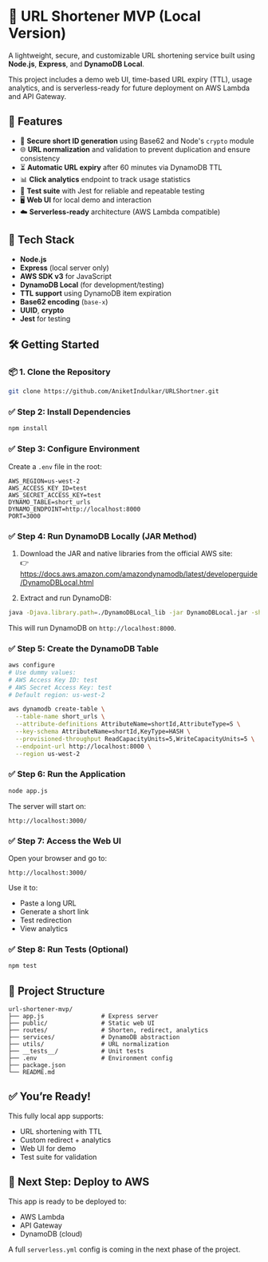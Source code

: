 # 🔗 URL Shortener MVP (Local Version)

A lightweight, secure, and customizable URL shortening service built using **Node.js**, **Express**, and **DynamoDB Local**.

This project includes a demo web UI, time-based URL expiry (TTL), usage analytics, and is serverless-ready for future deployment on AWS Lambda and API Gateway.


## 🚀 Features
- 🔐 **Secure short ID generation** using Base62 and Node's `crypto` module
- 🌐 **URL normalization** and validation to prevent duplication and ensure consistency
- ⏳ **Automatic URL expiry** after 60 minutes via DynamoDB TTL
- 📊 **Click analytics** endpoint to track usage statistics
- 🧪 **Test suite** with Jest for reliable and repeatable testing
- 🖥️ **Web UI** for local demo and interaction
- ☁️ **Serverless-ready** architecture (AWS Lambda compatible)


## 🧰 Tech Stack
- **Node.js**
- **Express** (local server only)
- **AWS SDK v3** for JavaScript
- **DynamoDB Local** (for development/testing)
- **TTL support** using DynamoDB item expiration
- **Base62 encoding** (`base-x`)
- **UUID**, **crypto**
- **Jest** for testing


## 🛠️ Getting Started
### 📦 1. Clone the Repository

```bash
git clone https://github.com/AniketIndulkar/URLShortner.git
```

### ✅ Step 2: Install Dependencies

```bash
npm install
```


### ✅ Step 3: Configure Environment
Create a `.env` file in the root:

```env
AWS_REGION=us-west-2
AWS_ACCESS_KEY_ID=test
AWS_SECRET_ACCESS_KEY=test
DYNAMO_TABLE=short_urls
DYNAMO_ENDPOINT=http://localhost:8000
PORT=3000
```


### ✅ Step 4: Run DynamoDB Locally (JAR Method)

1. Download the JAR and native libraries from the official AWS site:  
   👉 https://docs.aws.amazon.com/amazondynamodb/latest/developerguide/DynamoDBLocal.html

2. Extract and run DynamoDB:

```bash
java -Djava.library.path=./DynamoDBLocal_lib -jar DynamoDBLocal.jar -sharedDb -port 8000
```

This will run DynamoDB on `http://localhost:8000`.

### ✅ Step 5: Create the DynamoDB Table

```bash
aws configure
# Use dummy values:
# AWS Access Key ID: test
# AWS Secret Access Key: test
# Default region: us-west-2

aws dynamodb create-table \
  --table-name short_urls \
  --attribute-definitions AttributeName=shortId,AttributeType=S \
  --key-schema AttributeName=shortId,KeyType=HASH \
  --provisioned-throughput ReadCapacityUnits=5,WriteCapacityUnits=5 \
  --endpoint-url http://localhost:8000 \
  --region us-west-2
```

### ✅ Step 6: Run the Application

```bash
node app.js
```

The server will start on:
```
http://localhost:3000/
```

### ✅ Step 7: Access the Web UI

Open your browser and go to:
```
http://localhost:3000/
```

Use it to:
- Paste a long URL
- Generate a short link
- Test redirection
- View analytics


### ✅ Step 8: Run Tests (Optional)

```bash
npm test
```


## 📌 Project Structure

```
url-shortener-mvp/
├── app.js                # Express server
├── public/               # Static web UI
├── routes/               # Shorten, redirect, analytics
├── services/             # DynamoDB abstraction
├── utils/                # URL normalization
├── __tests__/            # Unit tests
├── .env                  # Environment config
├── package.json
└── README.md
```


## ✅ You’re Ready!

This fully local app supports:
- URL shortening with TTL
- Custom redirect + analytics
- Web UI for demo
- Test suite for validation


## 🧭 Next Step: Deploy to AWS

This app is ready to be deployed to:
- AWS Lambda
- API Gateway
- DynamoDB (cloud)

A full `serverless.yml` config is coming in the next phase of the project.
